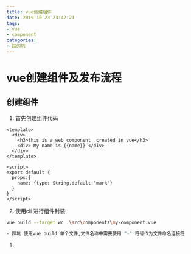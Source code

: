 ```yaml
---
title: vue创建组件
date: 2019-10-23 23:42:21
tags:
- vue
- component
categories:
- 踩的坑
---
```


# vue创建组件及发布流程

## 创建组件

1. 首先创建组件代码

```vue
<template>
  <div>
    <h3>this is a web component  created in vue</h3>  
    <div> My name is {{name}} </div>
  </div>
</template>

<script>
export default {
  props:{
    name: {type: String,default:"mark"}
  }
}
</script>
```

2. 使用cli 进行组件封装

```bash
vue build --target wc .\src\components\my-component.vue

- 踩坑 使用vue build 单个文件,文件名称中需要使用 "-" 符号作为文件命名连接符
```





1. 